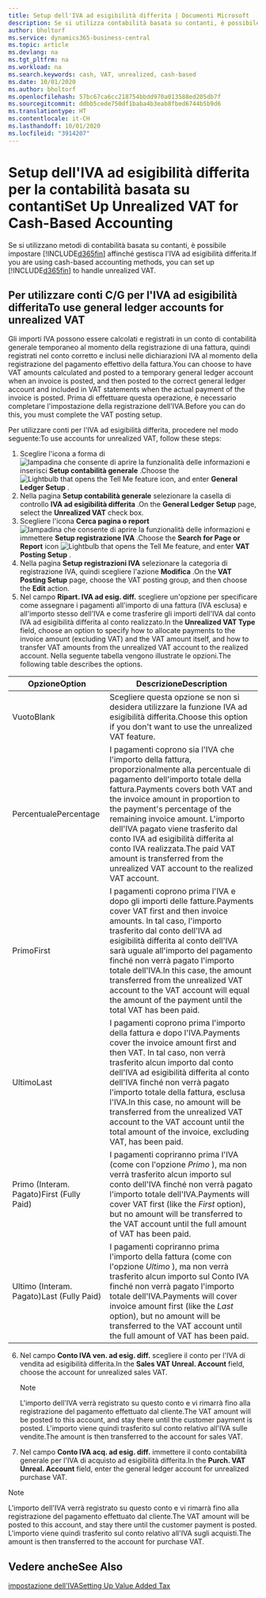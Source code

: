 ```yaml
---
title: Setup dell'IVA ad esigibilità differita | Documenti Microsoft
description: Se si utilizza contabilità basata su contanti, è possibile specificare come gestire l'IVA ad esigibilità differita per le vendite e acquisti.
author: bholtorf
ms.service: dynamics365-business-central
ms.topic: article
ms.devlang: na
ms.tgt_pltfrm: na
ms.workload: na
ms.search.keywords: cash, VAT, unrealized, cash-based
ms.date: 10/01/2020
ms.author: bholtorf
ms.openlocfilehash: 57bc67ca6cc218754bbdd970a013588ed205db7f
ms.sourcegitcommit: ddbb5cede750df1baba4b3eab8fbed6744b5b9d6
ms.translationtype: HT
ms.contentlocale: it-CH
ms.lasthandoff: 10/01/2020
ms.locfileid: "3914207"
---
```

# <a name="set-up-unrealized-vat-for-cash-based-accounting"></a><span data-ttu-id="3fd9e-103">Setup dell'IVA ad esigibilità differita per la contabilità basata su contanti</span><span class="sxs-lookup"><span data-stu-id="3fd9e-103">Set Up Unrealized VAT for Cash-Based Accounting</span></span>
<span data-ttu-id="3fd9e-104">Se si utilizzano metodi di contabilità basata su contanti, è possibile impostare [!INCLUDE[d365fin](includes/d365fin_md.md)] affinché gestisca l'IVA ad esigibilità differita.</span><span class="sxs-lookup"><span data-stu-id="3fd9e-104">If you are using cash-based accounting methods, you can set up [!INCLUDE[d365fin](includes/d365fin_md.md)] to handle unrealized VAT.</span></span>

## <a name="to-use-general-ledger-accounts-for-unrealized-vat"></a><span data-ttu-id="3fd9e-105">Per utilizzare conti C/G per l'IVA ad esigibilità differita</span><span class="sxs-lookup"><span data-stu-id="3fd9e-105">To use general ledger accounts for unrealized VAT</span></span>
<span data-ttu-id="3fd9e-106">Gli importi IVA possono essere calcolati e registrati in un conto di contabilità generale temporaneo al momento della registrazione di una fattura, quindi registrati nel conto corretto e inclusi nelle dichiarazioni IVA al momento della registrazione del pagamento effettivo della fattura.</span><span class="sxs-lookup"><span data-stu-id="3fd9e-106">You can choose to have VAT amounts calculated and posted to a temporary general ledger account when an invoice is posted, and then posted to the correct general ledger account and included in VAT statements when the actual payment of the invoice is posted.</span></span> <span data-ttu-id="3fd9e-107">Prima di effettuare questa operazione, è necessario completare l'impostazione della registrazione dell'IVA.</span><span class="sxs-lookup"><span data-stu-id="3fd9e-107">Before you can do this, you must complete the VAT posting setup.</span></span>

<span data-ttu-id="3fd9e-108">Per utilizzare conti per l'IVA ad esigibilità differita, procedere nel modo seguente:</span><span class="sxs-lookup"><span data-stu-id="3fd9e-108">To use accounts for unrealized VAT, follow these steps:</span></span>
1. <span data-ttu-id="3fd9e-109">Sceglire l'icona a forma di ![lampadina che consente di aprire la funzionalità delle informazioni](media/ui-search/search_small.png "Informazioni sull'operazione che si desidera eseguire") e inserisci **Setup contabilità generale** .</span><span class="sxs-lookup"><span data-stu-id="3fd9e-109">Choose the ![Lightbulb that opens the Tell Me feature](media/ui-search/search_small.png "Tell me what you want to do") icon, and enter **General Ledger Setup** .</span></span>
2. <span data-ttu-id="3fd9e-110">Nella pagina **Setup contabilità generale** selezionare la casella di controllo **IVA ad esigibilità differita** .</span><span class="sxs-lookup"><span data-stu-id="3fd9e-110">On the **General Ledger Setup** page, select the **Unrealized VAT** check box.</span></span>
3. <span data-ttu-id="3fd9e-111">Scegliere l'icona **Cerca pagina o report** ![lampadina che consente di aprire la funzionalità delle informazioni](media/ui-search/search_small.png "Informazioni sull'operazione che si desidera eseguire") e immettere **Setup registrazione IVA** .</span><span class="sxs-lookup"><span data-stu-id="3fd9e-111">Choose the **Search for Page or Report** icon ![Lightbulb that opens the Tell Me feature](media/ui-search/search_small.png "Tell me what you want to do"), and enter **VAT Posting Setup** .</span></span>
4. <span data-ttu-id="3fd9e-112">Nella pagina **Setup registrazioni IVA** selezionare la categoria di registrazione IVA, quindi scegliere l'azione **Modifica** .</span><span class="sxs-lookup"><span data-stu-id="3fd9e-112">On the **VAT Posting Setup** page, choose the VAT posting group, and then choose the **Edit** action.</span></span>
5. <span data-ttu-id="3fd9e-113">Nel campo **Ripart. IVA ad esig. diff.** scegliere un'opzione per specificare come assegnare i pagamenti all'importo di una fattura (IVA esclusa) e all'importo stesso dell'IVA e come trasferire gli importi dell'IVA dal conto IVA ad esigibilità differita al conto realizzato.</span><span class="sxs-lookup"><span data-stu-id="3fd9e-113">In the **Unrealized VAT Type** field, choose an option to specify how to allocate payments to the invoice amount (excluding VAT) and the VAT amount itself, and how to transfer VAT amounts from the unrealized VAT account to the realized account.</span></span> <span data-ttu-id="3fd9e-114">Nella seguente tabella vengono illustrate le opzioni.</span><span class="sxs-lookup"><span data-stu-id="3fd9e-114">The following table describes the options.</span></span>

| <span data-ttu-id="3fd9e-115">Opzione</span><span class="sxs-lookup"><span data-stu-id="3fd9e-115">Option</span></span> | <span data-ttu-id="3fd9e-116">Descrizione</span><span class="sxs-lookup"><span data-stu-id="3fd9e-116">Description</span></span> |
| --- | --- |
| <span data-ttu-id="3fd9e-117">Vuoto</span><span class="sxs-lookup"><span data-stu-id="3fd9e-117">Blank</span></span> | <span data-ttu-id="3fd9e-118">Scegliere questa opzione se non si desidera utilizzare la funzione IVA ad esigibilità differita.</span><span class="sxs-lookup"><span data-stu-id="3fd9e-118">Choose this option if you don't want to use the unrealized VAT feature.</span></span> |
| <span data-ttu-id="3fd9e-119">Percentuale</span><span class="sxs-lookup"><span data-stu-id="3fd9e-119">Percentage</span></span> | <span data-ttu-id="3fd9e-120">I pagamenti coprono sia l'IVA che l'importo della fattura, proporzionalmente alla percentuale di pagamento dell'importo totale della fattura.</span><span class="sxs-lookup"><span data-stu-id="3fd9e-120">Payments covers both VAT and the invoice amount in proportion to the payment's percentage of the remaining invoice amount.</span></span> <span data-ttu-id="3fd9e-121">L'importo dell'IVA pagato viene trasferito dal conto IVA ad esigibilità differita al conto IVA realizzata.</span><span class="sxs-lookup"><span data-stu-id="3fd9e-121">The paid VAT amount is transferred from the unrealized VAT account to the realized VAT account.</span></span> |
| <span data-ttu-id="3fd9e-122">Primo</span><span class="sxs-lookup"><span data-stu-id="3fd9e-122">First</span></span> | <span data-ttu-id="3fd9e-123">I pagamenti coprono prima l'IVA e dopo gli importi delle fatture.</span><span class="sxs-lookup"><span data-stu-id="3fd9e-123">Payments cover VAT first and then invoice amounts.</span></span> <span data-ttu-id="3fd9e-124">In tal caso, l'importo trasferito dal conto dell'IVA ad esigibilità differita al conto dell'IVA sarà uguale all'importo del pagamento finché non verrà pagato l'importo totale dell'IVA.</span><span class="sxs-lookup"><span data-stu-id="3fd9e-124">In this case, the amount transferred from the unrealized VAT account to the VAT account will equal the amount of the payment until the total VAT has been paid.</span></span> |
| <span data-ttu-id="3fd9e-125">Ultimo</span><span class="sxs-lookup"><span data-stu-id="3fd9e-125">Last</span></span> | <span data-ttu-id="3fd9e-126">I pagamenti coprono prima l'importo della fattura e dopo l'IVA.</span><span class="sxs-lookup"><span data-stu-id="3fd9e-126">Payments cover the invoice amount first and then VAT.</span></span> <span data-ttu-id="3fd9e-127">In tal caso, non verrà trasferito alcun importo dal conto dell'IVA ad esigibilità differita al conto dell'IVA finché non verrà pagato l'importo totale della fattura, esclusa l'IVA.</span><span class="sxs-lookup"><span data-stu-id="3fd9e-127">In this case, no amount will be transferred from the unrealized VAT account to the VAT account until the total amount of the invoice, excluding VAT, has been paid.</span></span> |
| <span data-ttu-id="3fd9e-128">Primo (Interam. Pagato)</span><span class="sxs-lookup"><span data-stu-id="3fd9e-128">First (Fully Paid)</span></span> | <span data-ttu-id="3fd9e-129">I pagamenti copriranno prima l'IVA (come con l'opzione _Primo_ ), ma non verrà trasferito alcun importo sul conto dell'IVA finché non verrà pagato l'importo totale dell'IVA.</span><span class="sxs-lookup"><span data-stu-id="3fd9e-129">Payments will cover VAT first (like the _First_ option), but no amount will be transferred to the VAT account until the full amount of VAT has been paid.</span></span> |
| <span data-ttu-id="3fd9e-130">Ultimo (Interam. Pagato)</span><span class="sxs-lookup"><span data-stu-id="3fd9e-130">Last (Fully Paid)</span></span> | <span data-ttu-id="3fd9e-131">I pagamenti copriranno prima l'importo della fattura (come con l'opzione _Ultimo_ ), ma non verrà trasferito alcun importo sul Conto IVA finché non verrà pagato l'importo totale dell'IVA.</span><span class="sxs-lookup"><span data-stu-id="3fd9e-131">Payments will cover invoice amount first (like the _Last_ option), but no amount will be transferred to the VAT account until the full amount of VAT has been paid.</span></span> |

6. <span data-ttu-id="3fd9e-132">Nel campo **Conto IVA ven. ad esig. diff.** scegliere il conto per l'IVA di vendita ad esigibilità differita.</span><span class="sxs-lookup"><span data-stu-id="3fd9e-132">In the **Sales VAT Unreal. Account** field, choose the account for unrealized sales VAT.</span></span>

    > [!NOTE]  
    > <span data-ttu-id="3fd9e-133">L'importo dell'IVA verrà registrato su questo conto e vi rimarrà fino alla registrazione del pagamento effettuato dal cliente.</span><span class="sxs-lookup"><span data-stu-id="3fd9e-133">The VAT amount will be posted to this account, and stay there until the customer payment is posted.</span></span> <span data-ttu-id="3fd9e-134">L'importo viene quindi trasferito sul conto relativo all'IVA sulle vendite.</span><span class="sxs-lookup"><span data-stu-id="3fd9e-134">The amount is then transferred to the account for sales VAT.</span></span>
7. <span data-ttu-id="3fd9e-135">Nel campo **Conto IVA acq. ad esig. diff.** immettere il conto contabilità generale per l'IVA di acquisto ad esigibilità differita.</span><span class="sxs-lookup"><span data-stu-id="3fd9e-135">In the **Purch. VAT Unreal. Account** field, enter the general ledger account for unrealized purchase VAT.</span></span>

> [!NOTE]  
> <span data-ttu-id="3fd9e-136">L'importo dell'IVA verrà registrato su questo conto e vi rimarrà fino alla registrazione del pagamento effettuato dal cliente.</span><span class="sxs-lookup"><span data-stu-id="3fd9e-136">The VAT amount will be posted to this account, and stay there until the customer payment is posted.</span></span> <span data-ttu-id="3fd9e-137">L'importo viene quindi trasferito sul conto relativo all'IVA sugli acquisti.</span><span class="sxs-lookup"><span data-stu-id="3fd9e-137">The amount is then transferred to the account for purchase VAT.</span></span>

## <a name="see-also"></a><span data-ttu-id="3fd9e-138">Vedere anche</span><span class="sxs-lookup"><span data-stu-id="3fd9e-138">See Also</span></span>
[<span data-ttu-id="3fd9e-139">impostazione dell'IVA</span><span class="sxs-lookup"><span data-stu-id="3fd9e-139">Setting Up Value Added Tax</span></span>](finance-setup-vat.md)
